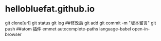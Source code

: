 # hellobluefat.github.io

git clone[url]
git status
git log
##修改后
git add
git commit -m "版本留言"
git push
##atom 插件
emmet
autocomplete-paths
language-babel
open-in-browser
